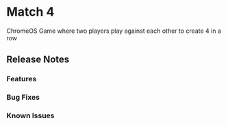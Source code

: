 # Match 4
ChromeOS Game where two players play against each other to create 4 in a row


## Release Notes
### Features


### Bug Fixes


### Known Issues

